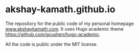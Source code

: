 # akshay-kamath.github.io

The repository for the public code of my personal homepage www.akshaykamath.com. It uses Hugo academic theme https://github.com/gcushen/hugo-academic.

All the code is public under the MIT license.
